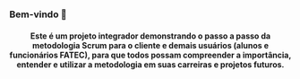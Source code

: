 ### Bem-vindo 👋


<h4 align="center"> Este é um projeto integrador demonstrando o passo a passo da metodologia Scrum para o cliente e demais usuários (alunos e funcionários FATEC), para que todos possam compreender a importância, entender e utilizar a metodologia em suas carreiras e projetos futuros.</h4>
